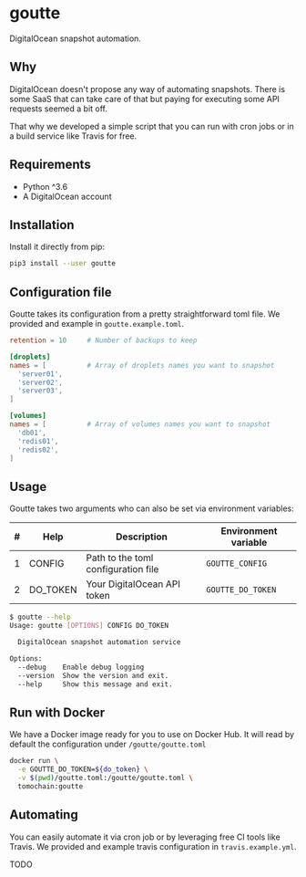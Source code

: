 # goutte
DigitalOcean snapshot automation.

## Why
DigitalOcean doesn't propose any way of automating snapshots.
There is some SaaS that can take care of that but paying for executing some API requests seemed a bit off.

That why we developed a simple script that you can run with cron jobs or in a build service like Travis for free.

## Requirements
- Python ^3.6
- A DigitalOcean account

## Installation
Install it directly from pip:
```bash
pip3 install --user goutte
```

## Configuration file
Goutte takes its configuration from a pretty straightforward toml file.
We provided and example in `goutte.example.toml`.

```toml
retention = 10     # Number of backups to keep

[droplets]
names = [          # Array of droplets names you want to snapshot
  'server01',
  'server02',
  'server03',
]

[volumes]
names = [          # Array of volumes names you want to snapshot
  'db01',
  'redis01',
  'redis02',
]
```

## Usage
Goutte takes two arguments who can also be set via environment variables:

| # | Help     | Description                         | Environment variable |
| - | -------- | ----------------------------------- | -------------------- |
| 1 | CONFIG   | Path to the toml configuration file | `GOUTTE_CONFIG`      |
| 2 | DO_TOKEN | Your DigitalOcean API token         | `GOUTTE_DO_TOKEN`    |

```bash
$ goutte --help
Usage: goutte [OPTIONS] CONFIG DO_TOKEN

  DigitalOcean snapshot automation service

Options:
  --debug    Enable debug logging
  --version  Show the version and exit.
  --help     Show this message and exit.
```

## Run with Docker
We have a Docker image ready for you to use on Docker Hub.
It will read by default the configuration under `/goutte/goutte.toml`

```bash
docker run \
  -e GOUTTE_DO_TOKEN=${do_token} \
  -v $(pwd)/goutte.toml:/goutte/goutte.toml \
  tomochain:goutte
```

## Automating
You can easily automate it via cron job or by leveraging free CI tools like Travis.
We provided and example travis configuration in `travis.example.yml`.

TODO
